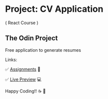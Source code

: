 # Project: CV Application 
( React Course )

## The Odin Project

Free application to generate resumes

Links:

:white_check_mark: [Assignments](https://www.theodinproject.com/lessons/node-path-react-new-cv-application#assignment) :blue_book:

:white_check_mark: [Live Preview](#) :computer:

Happy Coding!! :coffee: :rocket: